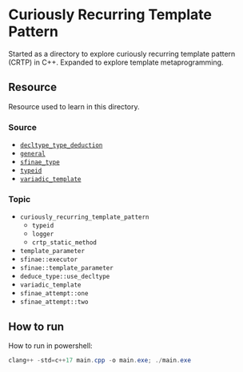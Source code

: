 # Curiously Recurring Template Pattern

Started as a directory to explore curiously recurring template pattern (CRTP) in C++. Expanded to explore template metaprogramming.

## Resource

Resource used to learn in this directory.

### Source

- [`decltype_type_deduction`](./decltype_type_deduction.conversation.txt)
- [`general`](./general.conversation.txt)
- [`sfinae_type`](./sfinae_type.conversation.txt)
- [`typeid`](./typeid.conversation.txt)
- [`variadic_template`](./variadic_template.conversation.txt)

### Topic

- `curiously_recurring_template_pattern`
  - `typeid`
  - `logger`
  - `crtp_static_method`
- `template_parameter`
- `sfinae::executor`
- `sfinae::template_parameter`
- `deduce_type::use_decltype`
- `variadic_template`
- `sfinae_attempt::one`
- `sfinae_attempt::two`

## How to run

How to run in powershell:

```powershell
clang++ -std=c++17 main.cpp -o main.exe; ./main.exe
```
